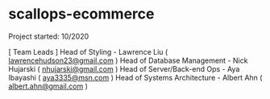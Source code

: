 # scallops-ecommerce

Project started: 10/2020

[ Team Leads ]
Head of Styling - Lawrence Liu ( lawrencehudson23@gmail.com )
Head of Database Management - Nick Hujarski ( nhujarski@gmail.com )
Head of Server/Back-end Ops - Aya Ibayashi ( aya3335@msn.com )
Head of Systems Architecture - Albert Ahn ( albert.ahn@gmail.com )